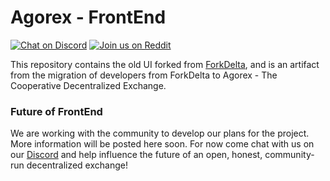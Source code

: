 # Agorex - FrontEnd
[![Chat on Discord](https://img.shields.io/badge/chat-on%20discord-7289da.svg)](https://discord.gg/GVuj6UY)
[![Join us on Reddit](https://img.shields.io/badge/reddit-Agorex-red.svg)](https://www.reddit.com/r/Agorex/)

This repository contains the old UI forked from [ForkDelta](https://github.com/forkdelta), and is an artifact from the migration of developers from ForkDelta to Agorex - The Cooperative Decentralized Exchange.

### Future of FrontEnd
We are working with the community to develop our plans for the project. More information will be posted here soon. For now come chat with us on our [Discord](https://discord.gg/GVuj6UY) and help influence the future of an open, honest, community-run decentralized exchange!
